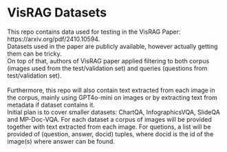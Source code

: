 <h1>VisRAG Datasets</h1>
This repo contains data used for testing in the VisRAG Paper: https://arxiv.org/pdf/2410.10594. <br>
Datasets used in the paper are publicly available, however actually getting them can be tricky. <br>
On top of that, authors of VisRAG paper applied filtering to both corpus (images used from the test/validation set) and queries (questions from test/validation set). <br>
<br>
Furthermore, this repo will also contain text extracted from each image in the corpus, mainly using GPT4o-mini on images or by extracting text from metadata if dataset contains it. <br>
Initial plan is to cover smaller datasets: ChartQA, InfographicsVQA, SlideQA and MP-Doc-VQA. For each dataset a corpus of images will be provided together with text extracted from each image. For quetions, a list will be provided of (question, answer, docid) tuples, where docid is the id of the image(s) where answer can be found. 

